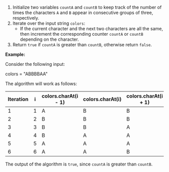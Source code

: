 1. Initialize two variables `countA` and `countB` to keep track of the number of times the characters `A` and `B` appear in consecutive groups of three, respectively.
2. Iterate over the input string `colors`:
    * If the current character and the next two characters are all the same, then increment the corresponding counter `countA` or `countB` depending on the character.
3. Return `true` if `countA` is greater than `countB`, otherwise return `false`.

**Example:**

Consider the following input:


colors = "ABBBBAA"


The algorithm will work as follows:


Iteration | i | colors.charAt(i - 1) | colors.charAt(i) | colors.charAt(i + 1) | countA | countB
-------- | -------- | -------- | -------- | -------- | -------- | --------
1        | 1 | A | B | B | 0 | 0
2        | 2 | B | B | B | 0 | 1
3        | 3 | B | B | A | 0 | 1
4        | 4 | B | A | A | 1 | 1
5        | 5 | A | A | A | 2 | 1
6        | 6 | A | A | B | 2 | 1


The output of the algorithm is `true`, since `countA` is greater than `countB`.